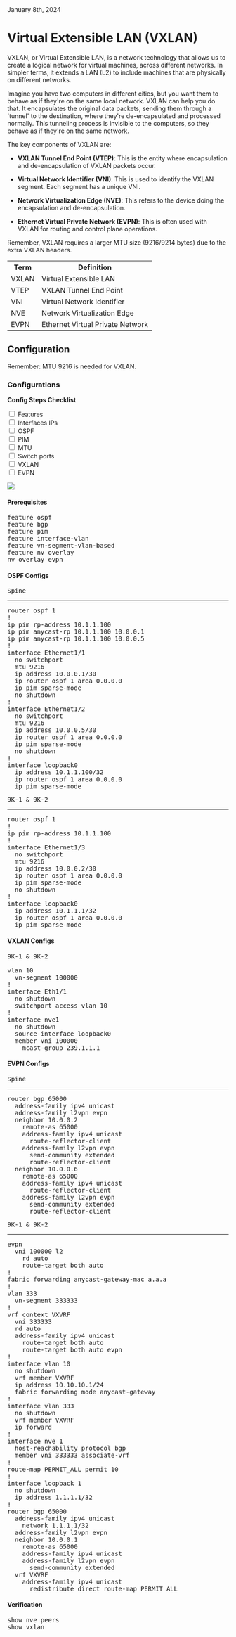 <div style="margin-bottom: 2ch;text-transform: none;">
January 8th, 2024</div>

# Virtual Extensible LAN (VXLAN)

VXLAN, or Virtual Extensible LAN, is a network technology that allows us to create a logical network for virtual machines, across different networks. In simpler terms, it extends a LAN (L2) to include machines that are physically on different networks.

Imagine you have two computers in different cities, but you want them to behave as if they're on the same local network. VXLAN can help you do that. It encapsulates the original data packets, sending them through a 'tunnel' to the destination, where they're de-encapsulated and processed normally. This tunneling process is invisible to the computers, so they behave as if they're on the same network.

The key components of VXLAN are:

- **VXLAN Tunnel End Point (VTEP)**: This is the entity where encapsulation and de-encapsulation of VXLAN packets occur.

- **Virtual Network Identifier (VNI)**: This is used to identify the VXLAN segment. Each segment has a unique VNI.

- **Network Virtualization Edge (NVE)**: This refers to the device doing the encapsulation and de-encapsulation.

- **Ethernet Virtual Private Network (EVPN)**: This is often used with VXLAN for routing and control plane operations.

Remember, VXLAN requires a larger MTU size (9216/9214 bytes) due to the extra VXLAN headers.

<table>
  <tr>
    <th>Term</th>
    <th>Definition</th>
  </tr>
  <tr>
    <td>VXLAN</td>
    <td>Virtual Extensible LAN</td>
  </tr>
  <tr>
    <td>VTEP</td>
    <td>VXLAN Tunnel End Point</td>
  </tr>
  <tr>
    <td>VNI</td>
    <td>Virtual Network Identifier</td>
  </tr>
  <tr>
    <td>NVE</td>
    <td>Network Virtualization Edge</td>
  </tr>
  <tr>
    <td>EVPN</td>
    <td>Ethernet Virtual Private Network</td>
  </tr>
</table>

## Configuration

Remember: MTU 9216 is needed for VXLAN.

### Configurations

**Config Steps Checklist**

<form action="">
  <input type="checkbox" id="option1" name="option1" value="Option1">
  <label for="option1">Features</label><br>
  <input type="checkbox" id="option2" name="option2" value="Option2">
  <label for="option2">Interfaces IPs</label><br>
  <input type="checkbox" id="option3" name="option3" value="Option3">
  <label for="option3">OSPF</label><br>
  <input type="checkbox" id="option3" name="option3" value="Option3">
  <label for="option3">PIM</label><br>
  <input type="checkbox" id="option3" name="option3" value="Option3">
  <label for="option3">MTU</label><br>
  <input type="checkbox" id="option3" name="option3" value="Option3">
  <label for="option3">Switch ports</label><br>
  <input type="checkbox" id="option3" name="option3" value="Option3">
  <label for="option3">VXLAN</label><br>
  <input type="checkbox" id="option3" name="option3" value="Option3">
  <label for="option3">EVPN</label><br>
</form>

<img src='documentation/media/vxlan_base.png' class='border'></img>

#### Prerequisites

<pre>
feature ospf
feature bgp
feature pim
feature interface-vlan
feature vn-segment-vlan-based
feature nv overlay
nv overlay evpn
</pre>

#### OSPF Configs

<pre>
<span>Spine</span>
<hr>router ospf 1
!
ip pim rp-address 10.1.1.100
ip pim anycast-rp 10.1.1.100 10.0.0.1
ip pim anycast-rp 10.1.1.100 10.0.0.5
!
interface Ethernet1/1
  no switchport
  mtu 9216
  ip address 10.0.0.1/30
  ip router ospf 1 area 0.0.0.0
  ip pim sparse-mode
  no shutdown
!
interface Ethernet1/2
  no switchport
  mtu 9216
  ip address 10.0.0.5/30
  ip router ospf 1 area 0.0.0.0
  ip pim sparse-mode
  no shutdown
!
interface loopback0
  ip address 10.1.1.100/32
  ip router ospf 1 area 0.0.0.0
  ip pim sparse-mode
</pre>

<pre>
<span>9K-1 & 9K-2</span>
<hr>router ospf 1
!
ip pim rp-address 10.1.1.100
!
interface Ethernet1/3
  no switchport
  mtu 9216
  ip address 10.0.0.2/30
  ip router ospf 1 area 0.0.0.0
  ip pim sparse-mode
  no shutdown
!
interface loopback0
  ip address 10.1.1.1/32
  ip router ospf 1 area 0.0.0.0
  ip pim sparse-mode
</pre>

#### VXLAN Configs

<pre>
<span>9K-1 & 9K-2</span>
<br>vlan 10
  vn-segment 100000
!
interface Eth1/1
  no shutdown
  switchport access vlan 10
!
interface nve1
  no shutdown
  source-interface loopback0
  member vni 100000
    mcast-group 239.1.1.1
</pre>

#### EVPN Configs

<pre>
<span>Spine</span>
<hr>router bgp 65000
  address-family ipv4 unicast
  address-family l2vpn evpn
  neighbor 10.0.0.2
    remote-as 65000
    address-family ipv4 unicast
      route-reflector-client
    address-family l2vpn evpn
      send-community extended
      route-reflector-client
  neighbor 10.0.0.6
    remote-as 65000
    address-family ipv4 unicast
      route-reflector-client
    address-family l2vpn evpn
      send-community extended
      route-reflector-client
</pre>

<pre>
<span>9K-1 & 9K-2</span>
<hr>evpn
  vni 100000 l2
    rd auto
    route-target both auto
!
fabric forwarding anycast-gateway-mac a.a.a
!
vlan 333
  vn-segment 333333
!
vrf context VXVRF
  vni 333333
  rd auto
  address-family ipv4 unicast
    route-target both auto
    route-target both auto evpn
!
interface vlan 10
  no shutdown
  vrf member VXVRF
  ip address 10.10.10.1/24
  fabric forwarding mode anycast-gateway
!
interface vlan 333
  no shutdown
  vrf member VXVRF
  ip forward
!
interface nve 1
  host-reachability protocol bgp
  member vni 333333 associate-vrf
!
route-map PERMIT_ALL permit 10
!
interface loopback 1
  no shutdown
  ip address 1.1.1.1/32
!
router bgp 65000
  address-family ipv4 unicast
    network 1.1.1.1/32
  address-family l2vpn evpn
  neighbor 10.0.0.1
    remote-as 65000
    address-family ipv4 unicast
    address-family l2vpn evpn
      send-community extended
  vrf VXVRF
    address-family ipv4 unicast
      redistribute direct route-map PERMIT_ALL
</pre>

#### Verification

<pre>
show nve peers
show vxlan
</pre>

